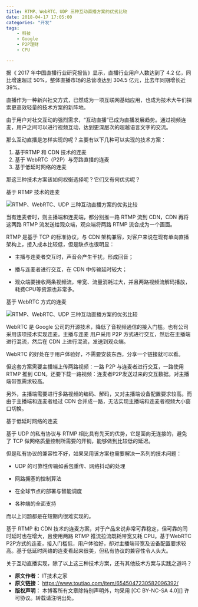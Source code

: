 ```yaml
---
title: RTMP、WebRTC、UDP 三种互动直播方案的优劣比较
date: 2018-04-17 17:05:00
categories: "开发"
tags:
	- 科技
	- Google
	- P2P理财
	- CPU

---
```


据《 2017 年中国直播行业研究报告》显示，直播行业用户人数达到了 4.2 亿，同比增速超过 50%，整体直播市场的总营收达到 304.5 亿元，比去年同期增长近 39%。

直播作为一种新兴社交方式，已然成为一项互联网基础应用，也成为技术大牛们探索更高效轻量的技术方案的新阵地。

由于用户对社交互动的强烈需求，“互动直播”已成为直播发展趋势。通过视频连麦，用户之间可以进行视频互动，达到更深层次的超越语言文字的交流。

那么互动直播是怎样实现的呢？主要有以下几种可以实现的技术方案：

1.  基于RTMP 和 CDN 技术的连麦
2.  基于 WebRTC（P2P）与旁路直播的连麦
3.  基于低延时网络的连麦

那这三种技术方案该如何权衡选择呢？它们又有何优劣呢？

基于 RTMP 技术的连麦

![RTMP、WebRTC、UDP 三种互动直播方案的优劣比较][RTMP_WebRTC_UDP]

当有连麦者时，则主播端和连麦端，都分别推一路 RTMP 流到 CDN，CDN 再将这两路 RTMP 流发送给观众端，观众端将两路 RTMP 流合成为一个画面。

RTMP 是基于 TCP 的标准协议，与 CDN 架构兼容，对客户来说在现有单向直播架构上，接入成本比较低，但是缺点也很明显：

 *  主播与连麦者交互时，声音会产生干扰，形成回音；

 *  播与连麦者进行交互，在 CDN 中传输延时较大；

 *  观众端要接收两条视频流，带宽、流量消耗过大，并且两路视频流解码播放，耗费CPU等资源也非常多。

基于 WebRTC 方式的连麦

![RTMP、WebRTC、UDP 三种互动直播方案的优劣比较][RTMP_WebRTC_UDP 1]

WebRTC 是 Google 公司的开源技术，降低了音视频通信的接入门槛。也有公司采用该项技术实现连麦。主播与连麦 用户采用 P2P 方式进行交互，然后在主播端进行混流，然后在 CDN 上进行混流，发送到观众端。

WebRTC 的好处在于用户体验好，不需要安装东西，分享一个链接就可以看。

但这套方案需要主播端上传两路视频：一路 P2P 与连麦者进行交互，一路使用 RTMP 推到 CDN。还要下载一路视频：连麦者P2P发送过来的交互数据。对主播端带宽需求较高。

另外，主播端需要进行多路视频的编码、解码，又对主播端设备配置要求较高。而由于主播端和连麦者经过 CDN 合并成一路，无法实现主播端和连麦者视频大小窗口切换。

基于低延时网络的连麦

基于 UDP 的私有协议与 RTMP 相比具有先天的优势，它是面向无连接的，避免了 TCP 做网络质量控制所需要的开销，能够做到比较低的延迟。

但是私有协议的兼容性不好，﻿如果采用该方案也需要解决一系列的技术问题：

 *  UDP 的可靠性传输如丢包重传、网络抖动的处理

 *  网路拥塞的控制算法

 *  在全球节点的部署与智能调度

 *  各种端的全面支持

而以上问题都是在短期内很难实现的。

基于 RTMP 和 CDN 技术的连麦方案，对于产品来说非常可靠稳定，但可靠的同时延时也在增大，且使用两路 RTMP 推流拉流既耗带宽又耗 CPU。基于WebRTC P2P方式的连麦，接入门槛低，用户体验好，却对主播端带宽及设备配置要求较高。基于低延时网络的连麦看起来很美，但私有协议的兼容性令人头大。

关于互动直播实现，除了以上这三种技术方案，还有其他技术方案与实践之道吗？


[RTMP_WebRTC_UDP]: http://p1.pstatp.com/large/pgc-image/1523887528496ff6e8fce1d
[RTMP_WebRTC_UDP 1]: /pro/os/crawler/ARMV-QFMR-BZJU.jpg
 *  **原文作者：** IT技术之家
 *  **原文链接：** https://www.toutiao.com/item/6545047230582096392/
 *  **版权声明：** 本博客所有文章除特别声明外，均采用 [CC BY-NC-SA 4.0][] 许可协议。转载请注明出处。